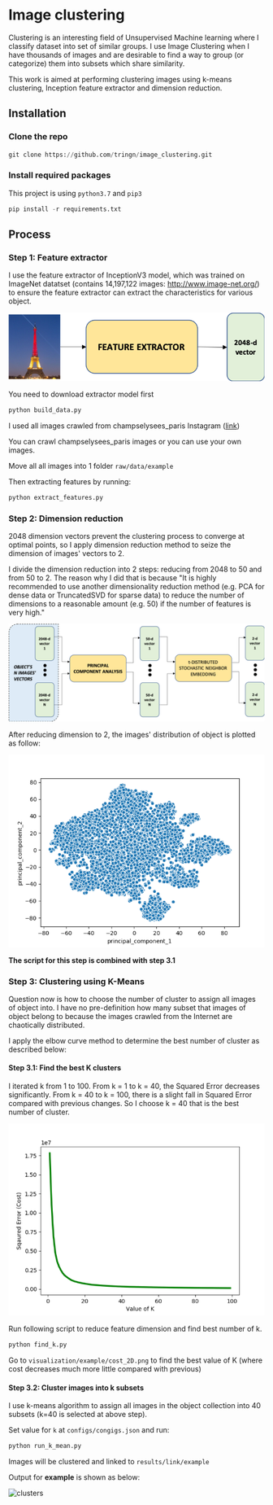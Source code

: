 # Image clustering

Clustering is an interesting field of Unsupervised Machine learning where I classify dataset into set of similar groups. I use Image Clustering when I have thousands of images and are desirable to find a way to group (or categorize) them into subsets which share similarity. 

This work is aimed at performing clustering images using k-means clustering, Inception feature extractor and dimension reduction.


## Installation

### Clone the repo

```python
git clone https://github.com/tringn/image_clustering.git
```


### Install required packages

This project is using `python3.7` and `pip3`

```python
pip install -r requirements.txt
```

## Process

### Step 1: Feature extractor

I use the feature extractor of InceptionV3 model, which was trained on ImageNet datatset (contains 14,197,122 images: http://www.image-net.org/) to ensure the feature extractor can extract the characteristics for various object. 

![feature_extractor](docs/illustration/feature_extractor.png)

You need to download extractor model first

```python
python build_data.py
``` 

I used all images crawled from champselysees_paris Instagram ([link](https://www.instagram.com/champselysees_paris/))

You can crawl champselysees_paris images or you can use your own images.

Move all all images into 1 folder `raw/data/example` 

Then extracting features by running:
```python
python extract_features.py
``` 

### Step 2: Dimension reduction

2048 dimension vectors prevent the clustering process to converge at optimal points, so I apply dimension reduction method to seize the dimension of images' vectors to 2. 

I divide the dimension reduction into 2 steps: reducing from 2048 to 50 and from 50 to 2. The reason why I did that is because "It is highly recommended to use another dimensionality reduction method (e.g. PCA for dense data or TruncatedSVD for sparse data) to reduce the number of dimensions to a reasonable amount (e.g. 50) if the number of features is very high."

![dimension_reduction](/docs/illustration/dimension_reduction.png)

After reducing dimension to 2, the images' distribution of object is plotted as follow:

![data_distribution](docs/illustration/data_distribution.png)

**The script for this step is combined with step 3.1**

### Step 3: Clustering using K-Means

Question now is how to choose the number of cluster to assign all images of object into. I have no pre-definition how many subset that images of object belong to because the images crawled from the Internet are chaotically distributed.

I apply the elbow curve method to determine the best number of cluster as described below:

#### Step 3.1: Find the best K clusters

I iterated k from 1 to 100. From k = 1 to k = 40, the Squared Error decreases significantly. From k = 40 to k = 100, there is a slight fall in Squared Error compared with previous changes. So I choose k = 40 that is the best number of cluster.

![cost_function](docs/illustration/cost_function.png)

Run following script to reduce feature dimension and find best number of k.

```python
python find_k.py
``` 

Go to `visualization/example/cost_2D.png` to find the best value of K (where cost decreases much more little compared with previous)

#### Step 3.2: Cluster images into k subsets

I use k-means algorithm to assign all images in the object collection into 40 subsets (k=40 is selected at above step).

Set value for `k` at `configs/congigs.json` and run:

```python
python run_k_mean.py
``` 

Images will be clustered and linked to `results/link/example`

Output for **example** is shown as below:

![clusters](docs/illustration/clusters.png)